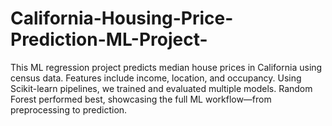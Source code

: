 # California-Housing-Price-Prediction-ML-Project-
This ML regression project predicts median house prices in California using census data. Features include income, location, and occupancy. Using Scikit-learn pipelines, we trained and evaluated multiple models. Random Forest performed best, showcasing the full ML workflow—from preprocessing to prediction.
